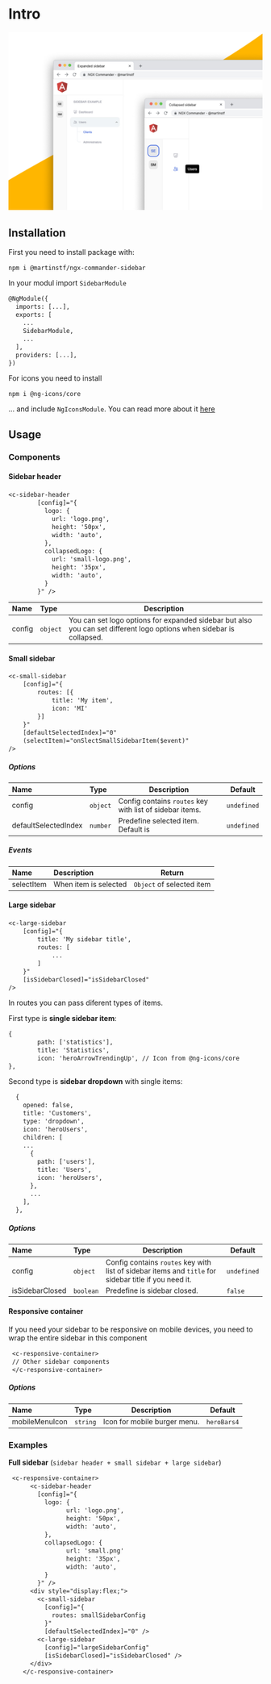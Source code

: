 # Intro

![](src/assets/sidebar.jpeg)

## Installation

First you need to install package with:

```
npm i @martinstf/ngx-commander-sidebar
```

In your modul import `SidebarModule`

```
@NgModule({
  imports: [...],
  exports: [
    ...
    SidebarModule,
    ...
  ],
  providers: [...],
})
```

For icons you need to install

```
npm i @ng-icons/core
```

... and include `NgIconsModule`. You can read more about it [here](https://www.npmjs.com/package/@ng-icons/core 'here')

## Usage

### Components

#### Sidebar header

```
<c-sidebar-header
        [config]="{
          logo: {
            url: 'logo.png',
            height: '50px',
            width: 'auto',
          },
          collapsedLogo: {
            url: 'small-logo.png',
            height: '35px',
            width: 'auto',
          }
        }" />
```

| Name   | Type     | Description                                                                                                          |
| :----- | :------- | -------------------------------------------------------------------------------------------------------------------- |
| config | `object` | You can set logo options for expanded sidebar but also you can set different logo options when sidebar is collapsed. |

#### Small sidebar

```
<c-small-sidebar
    [config]="{
        routes: [{
			title: 'My item',
			icon: 'MI'
		}]
    }"
    [defaultSelectedIndex]="0"
    (selectItem)="onSlectSmallSidebarItem($event)"
/>
```

##### Options

| Name                 | Type     | Description                                              | Default     |
| :------------------- | :------- | -------------------------------------------------------- | ----------- |
| config               | `object` | Config contains `routes` key with list of sidebar items. | `undefined` |
| defaultSelectedIndex | `number` | Predefine selected item. Default is                      | `undefined` |

##### Events

| Name       | Description           | Return                    |
| :--------- | :-------------------- | ------------------------- |
| selectItem | When item is selected | `Object` of selected item |

#### Large sidebar

```
<c-large-sidebar
    [config]="{
		title: 'My sidebar title',
		routes: [
			...
		]
	}"
    [isSidebarClosed]="isSidebarClosed"
/>
```

In routes you can pass diferent types of items.

First type is **single sidebar item**:

```
{
        path: ['statistics'],
        title: 'Statistics',
        icon: 'heroArrowTrendingUp', // Icon from @ng-icons/core
},
```

Second type is **sidebar dropdown** with single items:

```
  {
    opened: false,
    title: 'Customers',
    type: 'dropdown',
    icon: 'heroUsers',
    children: [
	...
      {
        path: ['users'],
        title: 'Users',
        icon: 'heroUsers',
      },
	  ...
    ],
  },
```

##### Options

| Name            | Type      | Description                                                                                           | Default     |
| :-------------- | :-------- | ----------------------------------------------------------------------------------------------------- | ----------- |
| config          | `object`  | Config contains `routes` key with list of sidebar items and `title` for sidebar title if you need it. | `undefined` |
| isSidebarClosed | `boolean` | Predefine is sidebar closed.                                                                          | `false`     |

#### Responsive container

If you need your sidebar to be responsive on mobile devices, you need to wrap the entire sidebar in this component

```
 <c-responsive-container>
 // Other sidebar components
 </c-responsive-container>
```

##### Options

| Name           | Type     | Description                  | Default     |
| :------------- | :------- | ---------------------------- | ----------- |
| mobileMenuIcon | `string` | Icon for mobile burger menu. | `heroBars4` |

### Examples

**Full sidebar** (`sidebar header + small sidebar + large sidebar`)

```
 <c-responsive-container>
      <c-sidebar-header
        [config]="{
          logo: {
				url: 'logo.png',
				height: '50px',
				width: 'auto',
          },
          collapsedLogo: {
				url: 'small.png'
				height: '35px',
				width: 'auto',
          }
        }" />
      <div style="display:flex;">
        <c-small-sidebar
          [config]="{
            routes: smallSidebarConfig
          }"
          [defaultSelectedIndex]="0" />
        <c-large-sidebar
          [config]="largeSidebarConfig"
          [isSidebarClosed]="isSidebarClosed" />
      </div>
    </c-responsive-container>
```
